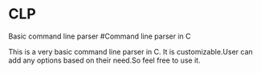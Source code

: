 # CLP
Basic command line parser
#Command line parser in C

This is a very basic command line parser in C. It is customizable.User can add any options based on their need.So feel free to use it.
